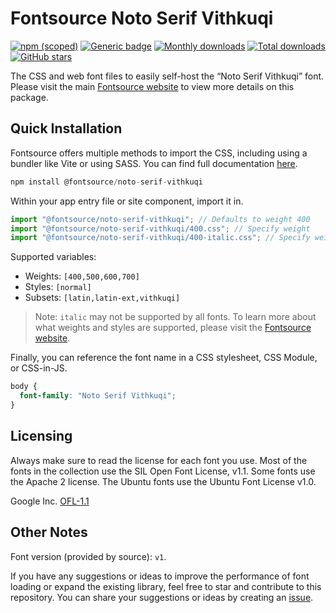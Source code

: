 # Fontsource Noto Serif Vithkuqi

[![npm (scoped)](https://img.shields.io/npm/v/@fontsource/noto-serif-vithkuqi?color=brightgreen)](https://www.npmjs.com/package/@fontsource/noto-serif-vithkuqi) [![Generic badge](https://img.shields.io/badge/fontsource-passing-brightgreen)](https://github.com/fontsource/fontsource) [![Monthly downloads](https://badgen.net/npm/dm/@fontsource/noto-serif-vithkuqi)](https://github.com/fontsource/fontsource) [![Total downloads](https://badgen.net/npm/dt/@fontsource/noto-serif-vithkuqi)](https://github.com/fontsource/fontsource) [![GitHub stars](https://img.shields.io/github/stars/fontsource/fontsource.svg?style=social&label=Star)](https://github.com/fontsource/fontsource/stargazers)

The CSS and web font files to easily self-host the “Noto Serif Vithkuqi” font. Please visit the main [Fontsource website](https://fontsource.org/fonts/noto-serif-vithkuqi) to view more details on this package.

## Quick Installation

Fontsource offers multiple methods to import the CSS, including using a bundler like Vite or using SASS. You can find full documentation [here](https://fontsource.org/docs/getting-started/introduction).

```javascript
npm install @fontsource/noto-serif-vithkuqi
```

Within your app entry file or site component, import it in.

```javascript
import "@fontsource/noto-serif-vithkuqi"; // Defaults to weight 400
import "@fontsource/noto-serif-vithkuqi/400.css"; // Specify weight
import "@fontsource/noto-serif-vithkuqi/400-italic.css"; // Specify weight and style
```

Supported variables:
- Weights: `[400,500,600,700]`
- Styles: `[normal]`
- Subsets: `[latin,latin-ext,vithkuqi]`

> Note: `italic` may not be supported by all fonts. To learn more about what weights and styles are supported, please visit the [Fontsource website](https://fontsource.org/fonts/noto-serif-vithkuqi).

Finally, you can reference the font name in a CSS stylesheet, CSS Module, or CSS-in-JS.

```css
body {
  font-family: "Noto Serif Vithkuqi";
}
```

## Licensing
Always make sure to read the license for each font you use. Most of the fonts in the collection use the SIL Open Font License, v1.1. Some fonts use the Apache 2 license. The Ubuntu fonts use the Ubuntu Font License v1.0.

Google Inc.
[OFL-1.1](http://scripts.sil.org/OFL)

## Other Notes
Font version (provided by source): `v1`.

If you have any suggestions or ideas to improve the performance of font loading or expand the existing library, feel free to star and contribute to this repository. You can share your suggestions or ideas by creating an [issue](https://github.com/fontsource/fontsource/issues).